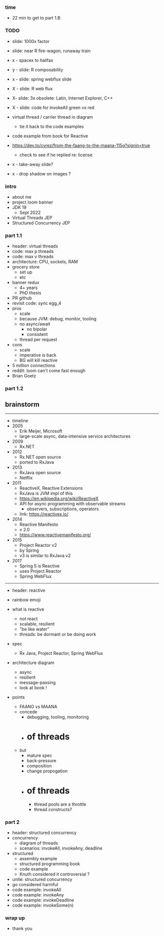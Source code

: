 
### time

* 22 min to get to part 1.B

### TODO

* slide: 1000x factor 
* slide: near R fire-wagon, runaway train
* x - spacex to halifax
* y - slide: R composability
* x - slide: spring webflux slide
* X - slide: R web flux
* X- slide: 3x obsolete: Latin, Internet Explorer, C++
* X - slide: code for invokeAll green vs red

* virtual thread / carrier thread in diagram
    - tie it back to the code examples
* code example from book for Reactive
* https://dev.to/cyrez/from-the-faang-to-the-maana-115g?signin=true
    - check to see if he replied re: license
* x - take-away slide?
* x - drop shadow on images ?

### intro 

* about me
* project loom banner
* JDK 19
    - Sept 2022
* Virtual Threads JEP
* Structured Concurrency JEP

### part 1.1

* header: virtual threads
* code: max p threads
* code: max v threads
* architecture: CPU, sockets, RAM
* grocery store
    - set up
    - etc 
* banner redux
    - 4+ years
    - PhD thesis 
* PR github
* revisit code: sync egg_4
* pros
    - scale
    - because JVM: debug, monitor, tooling
    - no async/await
        - no bipolar
        - consistent
    - thread per request
* cons
    - scale
    - imperative is back
    - BG will kill reactive
* 5 million connections
* reddit: loom can't come fast enough
* Brian Goetz

### part 1.2

## brainstorm ##
-----------------------------------

* timeline
* 2005
    - Erik Meijer, Microsoft
    - large-scale async, data-intensive service architectures 
* 2009
    - Rx.NET
* 2012
    - Rx.NET open source 
    - ported to RxJava
* 2013
    - RxJava open source
    - Netflix
* 2011
    - ReactiveX, Reactive Extensions
    - RxJava is JVM impl of this
    - https://en.wikipedia.org/wiki/ReactiveX
    - API for async programming with observable streams
        - observers, subscriptions, operators
    - link: https://reactivex.io/
* 2014
    - Reactive Manifesto 
    - v 2.0 
    - https://www.reactivemanifesto.org/
* 2015
    - Project Reactor v2
    - by Spring
    - v3 is similar to RxJava v2 
* 2017 
    - Spring 5 is Reactive
    - uses Project Reactor
    - Spring WebFlux

-----------------------------------

* header: reactive
* rainbow emoji
* what is reactive
    - not react
    - scalable, resilient
    - "be like water"
    - threads: be dormant or be doing work

* spec
    - Rx Java, Project Reactor, Spring WebFlux
* architecture diagram
    - async
    - resilient
    - message-passing 
    - look at book !
* points
    - FAANG vs MAANA
    - concede
        - debugging, tooling, monitoring
        - # of threads 
    - but
        - mature spec
        - back-pressure
        - composition
        - change propogation
        - # of threads 
            - thread pools are a throttle
            - thread constructs?

### part 2

* header: structured concurrency
* concurrency
    - diagram of threads
    - scenarios: invokeAll, invokeAny, deadline
* structured
    - assembly example
    - structured programming book 
    - code example
    - Knuth considered it controversial ?
* unite: structured concurrency
* go considered harmful
* code example: invokeAll
* code example: invokeAny
* code example: invokeDeadline
* code example: invokeSome(n)

### wrap up

* thank you
